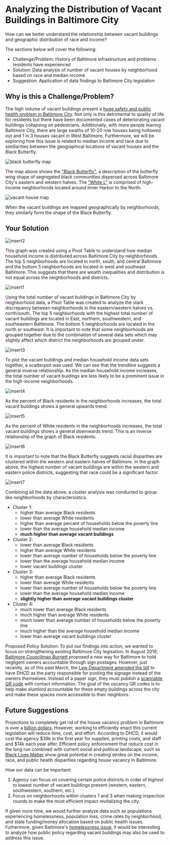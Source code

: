 # Analyzing the Distribution of Vacant Buildings in Baltimore City
How can we better understand the relationship between vacant buildings and geographic distribution of race and income? 

The sections below will cover the following: 
* Challenge/Problem: History of Baltimore infrastructure and problems residents have experienced  
* Solution: Data analysis of number of vacant houses by neighborhood based on race and median income 
* Suggestion: Application of data findings to Baltimore City legislation 

## Why is this a Challenge/Problem? 
The high volume of vacant buildings present a [huge safety and public health problem in Baltimore City](https://www.marketplace.org/2020/07/08/why-cant-baltimore-solve-vacant-housing-problem/). Not only is this detrimental to quality of life for residents but there have been documented cases of deteriorating vacant buildings collapsing on pedestrians. Additionally, with more people leaving Baltimore City, there are large swaths of 10-20 row houses being hollowed out and 1 in 3 houses vacant in West Baltimore. Furthermore, we will be exploring how this issue is related to median income and race due to similiarities between the geographical locations of vacant houses and the Black Butterfly. 

![black butterfly map](https://github.com/EuniceNamkoong/Vacant-Buildings-Baltimore-City-Income-Race/blob/main/Black%20Butterfly%20Map.JPG)

The map above shows the ["Black Butterfly"](https://apps.urban.org/features/baltimore-investment-flows/), a description of the butterfly wing shape of segregated black communities dispersed across Baltimore City's eastern and western halves. The ["White L"](https://ncrc.org/the-black-butterfly/) is comprised of high-income neighborhoods located around Inner Harbor to the North. 

![vacant house map](https://github.com/EuniceNamkoong/Vacant-Buildings-Baltimore-City-Income-Race/blob/main/Vacant%20Houses%20Map.JPG)

When the vacant buildings are mapped geographically by neighborhoods, they similarly form the shape of the Black Butterfly.

## Your Solution


![insert2](https://github.com/EuniceNamkoong/Vacant-Buildings-Baltimore-City-Income-Race/blob/9f42f1ec0b3f6defb37d1b9235fab7265b64b839/BaltimoreCityMedianIncomeNeighborhood.png) 

This graph was created using a Pivot Table to understand how median household income is distributed across Baltimore City by neighborhoods. The top 5 neighborhoods are located in north, south, and central Baltimore and the bottom 5 neighborhoods are located in west and southeast Baltimore. This suggests that there are wealth inequalities and distribution is not equal across the neighborhoods and districts. 

![insert1](NeighborhoodVacantBuildings.png)

Using the total number of vacant buildings in Baltimore City by neighborhood data, a Pivot Table was created to analyze the stark discrepancy between neighborhoods in the eastern/western halves vs. north/south. The top 5 neighborhoods with the highest total number of vacant buildings are located in East, northern, southwestern, and southeastern Baltimore. The bottom 5 neighborhoods are located in the north or southeast. It is important to note that some neighborhoods are grouped together due to the combination of several data sets which may slightly affect which district the neighborhoods are grouped under. 


![insert3](https://github.com/EuniceNamkoong/Vacant-Buildings-Baltimore-City-Income-Race/blob/main/BaltimoreCityMedianIncomeScatterGraph.png)

To plot the vacant buildings and median household income data sets together, a scatterplot was used. We can see that the trendline suggests a general inverse relationship. As the median household income increases, the total number of vacant buidings are less likely to be a prominent issue in the high-income neighborhoods. 


![insert4](VacantBuildingsBlackResidents.png)

As the percent of Black residents in the neighborhoods increases, the total vacant buildings shows a general upwards trend. 

![insert5](VacantBuildingsWhiteResidents.png)

As the percent of White residents in the neighborhoods increases, the total vacant buildings shows a general downwards trend. This is an inverse relationship of the graph of Black residents.

![insert6](PoliceDistrictVacantBuildings.png)

It is important to note that the Black Butterfly suggests racial disparities are clustered within the western and eastern halves of Baltimore. In the graph above, the highest number of vacant buildings are within the western and eastern police districts, suggesting that race could be a significant factor. 

![insert7](https://github.com/EuniceNamkoong/Vacant-Buildings-Baltimore-City-Income-Race/blob/main/Cluster%20Nodes%20Grouping%20Table.png)

Combining all the data above, a cluster analysis was conducted to group like neighborhoods by charactersistics. 
* Cluster 1: 
  * higher than average Black residents
  * lower than average White residents
  * higher than average percent of households below the poverty line
  * lower than the average household median income
  * **much higher than average vacant buildings** 
* Cluster 2: 
  * lower than average Black residents
  * higher than average White residents
  * lower than average number of households below the poverty line
  * lower than the average household median income
  * lower vacant buildings cluster
* Cluster 3: 
  * higher than average Black residents
  * lower than average White residents
  * lower than average number of households below the poverty line
  * lower than the average household median income
  * **slightly higher than average vacant buildings cluster**
* Cluster 4: 
  * much lower than average Black residents
  * much higher than average White residents
  * much lower than average number of households below the poverty line
  * much higher than the average household median income
  * lower than average vacant buildings cluster
 

Proposed Policy Solution: 
To put our findings into action, we wanted to focus on strengthening existing Baltimore City legisation. In August 2019, [Baltimore Councilman Burnett](https://www.bizjournals.com/baltimore/news/2020/09/21/council-bill-signage-qr-code-vacant-properties.html) proposed a new way for Baltimore to hold negligent owners accountable through sign postages. However, just recently, as of this past March, the [Law Department amended the bill](
https://baltimorefishbowl.com/stories/burnetts-bill-would-force-vacant-property-owners-to-post-a-sign-or-a-pay-a-fine/) to have DHCD as the party responsible for posting the signage instead of the owners themselves. Instead of a paper sign, they must publish a [scannable QR code](https://www.qrcodepress.com/new-legislation-may-bring-vacancy-qr-codes-to-baltimore/8538335/) with contact information. The goal of the vacancy QR codes is to help make slumlord accountable for these empty buildings across the city and make these spaces more accessible to their neighbors. 

## Future Suggestions
Projections to completely get rid of the house vacancy problem in Baltimore is over a [billion dollars](https://www.marketplace.org/2020/07/08/why-cant-baltimore-solve-vacant-housing-problem/). However, working to efficiently enact this current legislation will reduce time, cost, and effort. According to DHCD, it would cost the agency $39k in the first year for supplies, printing costs, and staff and $14k each year after. Efficient policy enforcement that reduce cost in the long run combined with current social and political landscape, such as [Black Lives Matter](https://www.marketplace.org/2020/07/08/why-cant-baltimore-solve-vacant-housing-problem/) show great potential in creating strides on the income, race, and public health disparities regarding house vacancy in Baltimore. 

How our data can be important:
1) Agency can focus on covering certain police districts in order of highest to lowest number of vacant buildings present (western, eastern, southwestern, southern, etc.)
2) Focus on neighborhoods within clusters 1 and 3 when making inspection rounds to make the most efficient impact revitalizing the city.

If given more time, we would further analyze data such as populations experiencing homelessness, population loss, crime rates by neighborhood, and state funding/money allocation based on public health issues. Futhermore, given Baltimore's [homelessness issue](
https://www.washingtonpost.com/local/baltimore-has-more-than-16000-vacant-houses-why-cant-the-homeless-move-in/2015/05/12/3fd6b068-f7ed-11e4-9030-b4732caefe81_story.html), it would be interesting to analyze how public policy regarding vacant buildings may also be used to address this issue. 


